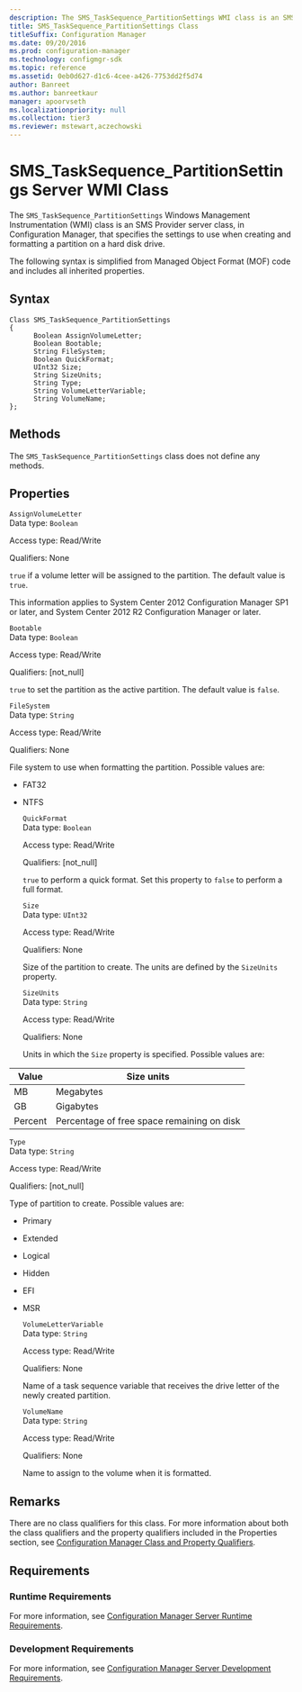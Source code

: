 ```yaml
---
description: The SMS_TaskSequence_PartitionSettings WMI class is an SMS Provider server class, in Configuration Manager, that specifies the settings to use when creating and formatting a partition on a hard drive.
title: SMS_TaskSequence_PartitionSettings Class
titleSuffix: Configuration Manager
ms.date: 09/20/2016
ms.prod: configuration-manager
ms.technology: configmgr-sdk
ms.topic: reference
ms.assetid: 0eb0d627-d1c6-4cee-a426-7753dd2f5d74
author: Banreet
ms.author: banreetkaur
manager: apoorvseth
ms.localizationpriority: null
ms.collection: tier3
ms.reviewer: mstewart,aczechowski
---
```

# SMS_TaskSequence_PartitionSettings Server WMI Class
The `SMS_TaskSequence_PartitionSettings` Windows Management Instrumentation (WMI) class is an SMS Provider server class, in Configuration Manager, that specifies the settings to use when creating and formatting a partition on a hard disk drive.  

 The following syntax is simplified from Managed Object Format (MOF) code and includes all inherited properties.  

## Syntax  

```  
Class SMS_TaskSequence_PartitionSettings  
{  
      Boolean AssignVolumeLetter;  
      Boolean Bootable;  
      String FileSystem;  
      Boolean QuickFormat;  
      UInt32 Size;  
      String SizeUnits;  
      String Type;  
      String VolumeLetterVariable;  
      String VolumeName;  
};  
```  

## Methods  
 The `SMS_TaskSequence_PartitionSettings` class does not define any methods.  

## Properties  
 `AssignVolumeLetter`  
 Data type: `Boolean`  

 Access type: Read/Write  

 Qualifiers: None  

 `true` if a volume letter will be assigned to the partition. The default value is `true`.  

 This information applies to System Center 2012 Configuration Manager SP1 or later, and System Center 2012 R2 Configuration Manager or later.  

 `Bootable`  
 Data type: `Boolean`  

 Access type: Read/Write  

 Qualifiers: [not_null]  

 `true` to set the partition as the active partition. The default value is `false`.  

 `FileSystem`  
 Data type: `String`  

 Access type: Read/Write  

 Qualifiers: None  

 File system to use when formatting the partition. Possible values are:  

- FAT32  

- NTFS  

  `QuickFormat`  
  Data type: `Boolean`  

  Access type: Read/Write  

  Qualifiers: [not_null]  

  `true` to perform a quick format. Set this property to `false` to perform a full format.  

  `Size`  
  Data type: `UInt32`  

  Access type: Read/Write  

  Qualifiers: None  

  Size of the partition to create. The units are defined by the `SizeUnits` property.  

  `SizeUnits`  
  Data type: `String`  

  Access type: Read/Write  

  Qualifiers: None  

  Units in which the `Size` property is specified. Possible values are:  

| Value | Size units |  
| ----- | ---------- |  
|MB|Megabytes|  
|GB|Gigabytes|  
|Percent|Percentage of free space remaining on disk|  

 `Type`  
 Data type: `String`  

 Access type: Read/Write  

 Qualifiers: [not_null]  

 Type of partition to create. Possible values are:  

- Primary  

- Extended  

- Logical  

- Hidden  

- EFI  

- MSR  

  `VolumeLetterVariable`  
  Data type: `String`  

  Access type: Read/Write  

  Qualifiers: None  

  Name of a task sequence variable that receives the drive letter of the newly created partition.  

  `VolumeName`  
  Data type: `String`  

  Access type: Read/Write  

  Qualifiers: None  

  Name to assign to the volume when it is formatted.  

## Remarks  
 There are no class qualifiers for this class. For more information about both the class qualifiers and the property qualifiers included in the Properties section, see [Configuration Manager Class and Property Qualifiers](../../../develop/reference/misc/class-and-property-qualifiers.md).  

## Requirements  

### Runtime Requirements  
 For more information, see [Configuration Manager Server Runtime Requirements](../../../develop/core/reqs/server-runtime-requirements.md).  

### Development Requirements  
 For more information, see [Configuration Manager Server Development Requirements](../../../develop/core/reqs/server-development-requirements.md).  
